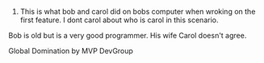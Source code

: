 
1. This is what bob and carol did on bobs computer when wroking on the first feature. I dont carol about who is carol in this scenario. 



Bob is old but is a very good programmer.  His wife Carol doesn't agree.

Global Domination by MVP DevGroup


